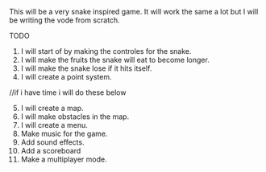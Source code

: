 This will be a very snake inspired game. It will work the same a lot but I will be writing the vode from scratch.

TODO
1. I will start of by making the controles for the snake.
2. I will make the fruits the snake will eat to become longer.
3. I will make the snake lose if it hits itself.
4. I will create a point system.

//if i have time i will do these below

5. I will create a map.
6. I will make obstacles in the map.
7. I will create a menu.
8. Make music for the game. 
9. Add sound effects. 
10. Add a scoreboard
11. Make a multiplayer mode. 